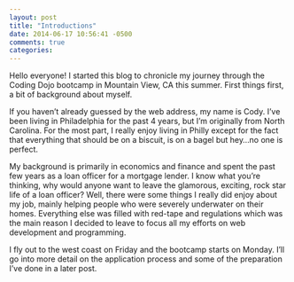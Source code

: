 ```yaml
---
layout: post
title: "Introductions"
date: 2014-06-17 10:56:41 -0500
comments: true
categories: 
---
```

Hello everyone!  I started this blog to chronicle my journey through the Coding Dojo bootcamp in Mountain View, CA this summer.  First things first, a bit of background about myself.<!--more-->

If you haven’t already guessed by the web address, my name is Cody.  I’ve been living in Philadelphia for the past 4 years, but I’m originally from North Carolina.  For the most part, I really enjoy living in Philly except for the fact that everything that should be on a biscuit, is on a bagel but hey…no one is perfect.

My background is primarily in economics and finance and spent the past few years as a loan officer for a mortgage lender.  I know what you’re thinking, why would anyone want to leave the glamorous, exciting, rock star life of a loan officer?  Well, there were some things I really did enjoy about my job, mainly helping people who were severely  underwater on their homes.  Everything else was filled with red-tape and regulations which was the main reason I decided to leave to focus all my efforts on web development and programming.

I fly out to the west coast on Friday and the bootcamp starts on Monday.  I’ll go into more detail on the application process and some of the preparation I’ve done in a later post.
